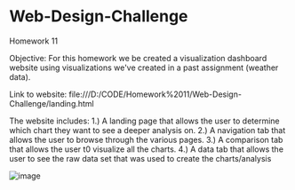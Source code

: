 # Web-Design-Challenge
Homework 11

Objective: For this homework we be created a visualization dashboard website using visualizations we've created in a past assignment (weather data).

Link to website: file:///D:/CODE/Homework%2011/Web-Design-Challenge/landing.html

The website includes:
1.) A landing page that allows the user to determine which chart they want to see a deeper analysis on.
2.) A navigation tab that allows the user to browse through the various pages.
3.) A comparison tab that allows the user t0 visualize all the charts.
4.) A data tab that allows the user to see the raw data set that was used to create the charts/analysis

![image](https://user-images.githubusercontent.com/83014623/126922347-e616221c-3f28-45c1-9c3f-d7485d10bb60.png)

